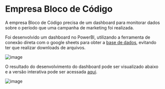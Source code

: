 # Empresa Bloco de Código

A empresa Bloco de Código precisa de um dashboard para monitorar dados sobre o período que uma campanha de marketing foi realizada.

Foi desenvolvido um dashboard no PowerBI, utilizando a ferramenta de conexão direta com o google sheets para obter a [base de dados](https://docs.google.com/spreadsheets/d/1sMsOd7VtrwiLcj3efrvVFXxRGowC7kqH61eENu30U88/edit?usp=share_link), evitando ter que realizar downloads de arquivos.

![image](https://github.com/felipesbreve/ChallengeBI/assets/72587609/80904bd5-fa7e-45c1-a420-0e1ec60eef4a)

O resultado do desenvolvimento do dashboard pode ser visualizado abaixo e a versão interativa pode ser acessada [aqui](https://app.powerbi.com/view?r=eyJrIjoiMDVkZjAxODktZjdjNy00MWU1LThlYTgtNjhlMzBmNDJjNWI5IiwidCI6IjJhZDMyYzlkLTMxNGItNDdiYi1hYzJiLTUzZDkwMTRmM2I3YyJ9).

![image](https://github.com/felipesbreve/ChallengeBI/assets/72587609/a945a030-2bc8-4cfe-be6d-ff5a2b65de71)
